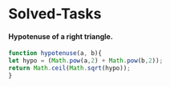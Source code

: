 # Solved-Tasks
#### Hypotenuse of a right triangle.
````javascript
function hypotenuse(a, b){
let hypo = (Math.pow(a,2) + Math.pow(b,2));
return Math.ceil(Math.sqrt(hypo));
}


````








